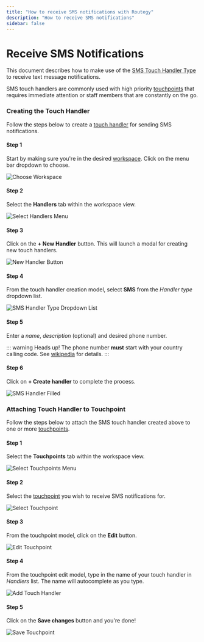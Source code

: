 ```yaml
---
title: "How to receive SMS notifications with Routegy"
description: "How to receive SMS notifications"
sidebar: false
---
```


# Receive SMS Notifications

This document describes how to make use of the [SMS Touch Handler Type](/reference/touch-handler-types/sms) to receive text message notifications.

SMS touch handlers are commonly used with high priority [touchpoints](/reference/touchpoints) that requires immediate attention or staff members that are constantly on the go.

### Creating the Touch Handler

Follow the steps below to create a [touch handler](/references/touch-handlers) for sending SMS notifications.

#### Step 1

Start by making sure you're in the desired [workspace](/references/workspaces). Click on the menu bar dropdown to choose.

![Choose Workspace](./choose-workspace.png)

#### Step 2

Select the **Handlers** tab within the workspace view.

![Select Handlers Menu](./select-handlers-menu.png)

#### Step 3

Click on the **+ New Handler** button. This will launch a modal for creating new touch handlers.

![New Handler Button](./new-handler-button.png)

#### Step 4

From the touch handler creation model, select **SMS** from the _Handler type_ dropdown list.

![SMS Handler Type Dropdown List](./sms-handler-type-dropdown-list.png)

#### Step 5

Enter a _name_, _description_ (optional) and desired phone number.

::: warning Heads up!
The phone number **must** start with your country calling code. See [wikipedia](https://en.wikipedia.org/wiki/List_of_country_calling_codes) for details.
:::

#### Step 6

Click on **+ Create handler** to complete the process.

![SMS Handler Filled](./sms-touch-handler-filled.png)

### Attaching Touch Handler to Touchpoint

Follow the steps below to attach the SMS touch handler created above to one or more [touchpoints](/reference/touchpoints).

#### Step 1

Select the **Touchpoints** tab within the workspace view.

![Select Touchpoints Menu](./select-touchpoints-menu.png)

#### Step 2

Select the [touchpoint](/reference/touchpoints) you wish to receive SMS notifications for.

![Select Touchpoint](./select-touchpoint.png)

#### Step 3

From the touchpoint model, click on the **Edit** button.

![Edit Touchpoint](./edit-touchpoint.png)

#### Step 4

From the touchpoint edit model, type in the name of your touch handler in _Handlers_ list. The name will autocomplete as you type.

![Add Touch Handler](./autocomplete-handler-add.png)

#### Step 5

Click on the **Save changes** button and you're done!

![Save Touchpoint](./touchpoint-edit-save.png)
